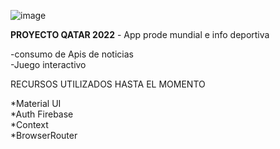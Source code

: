 ![image](https://user-images.githubusercontent.com/90891726/170180108-19cec801-e76c-427b-a3c3-fce7f86573f4.png)

<b>PROYECTO QATAR 2022</b> - App prode mundial e info deportiva

-consumo de Apis de noticias <br>
-Juego interactivo

RECURSOS UTILIZADOS HASTA EL MOMENTO

*Material UI<br>
*Auth Firebase<br>
*Context<br>
*BrowserRouter<br>
